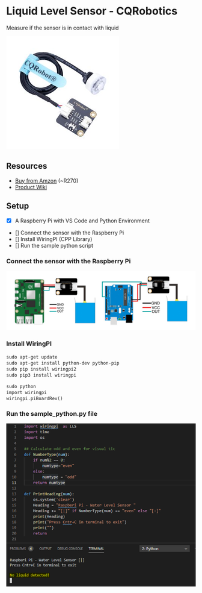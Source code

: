 # Liquid Level Sensor - CQRobotics #
Measure if the sensor is in contact with liquid

![](https://raw.githubusercontent.com/mariusvrstr/hydriot/main/Raspberry%20Pi/Liquid%20Level%20Sensor%20(CQRobotics%20)/resources/sensor.jpg)


## Resources ##

* [Buy from Amzon](https://www.amazon.com/CQRobot-Consumption-Resistance-Temperature-Properties/dp/B07ZMGW3QJ) (~R270)
* [Product Wiki](http://www.cqrobot.wiki/index.php/Liquid_Level_Sensor)

## Setup ##

- [X] A Raspberry Pi with VS Code and Python Environment 
- [] Connect the sensor with the Raspberry Pi
- [] Install WiringPI (CPP Library)
- [] Run the sample python script

### Connect the sensor with the Raspberry Pi ###

![](https://raw.githubusercontent.com/mariusvrstr/hydriot/main/Raspberry%20Pi/Liquid%20Level%20Sensor%20(CQRobotics%20)/resources/connection.jpg)

### Install WiringPI ###

```console
sudo apt-get update
sudo apt-get install python-dev python-pip
sudo pip install wiringpi2
sudo pip3 install wiringpi
```

```console
sudo python
import wiringpi
wiringpi.piBoardRev()
```

### Run the sample_python.py file ###

![](https://raw.githubusercontent.com/mariusvrstr/hydriot/main/Raspberry%20Pi/Liquid%20Level%20Sensor%20(CQRobotics%20)/resources/running.png)

